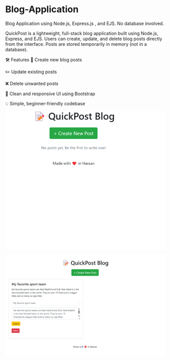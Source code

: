 # Blog-Application
Blog Application using Node.js, Express.js , and EJS. No database involved.

QuickPost is a lightweight, full-stack blog application built using Node.js, Express, and EJS. Users can create, update, and delete blog posts directly from the interface. Posts are stored temporarily in memory (not in a database).

🛠️ Features
📝 Create new blog posts

✏️ Update existing posts

❌ Delete unwanted posts

🎨 Clean and responsive UI using Bootstrap

💡 Simple, beginner-friendly codebase


![alt text](image-1.png)


![alt text](image.png)
